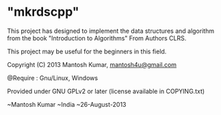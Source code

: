 "mkrdscpp"
=========


This project has designed to implement the data structures and algorithm from the 
book "Introduction to Algorithms" From Authors CLRS.


This project may be useful for the beginners in this field.


Copyright (C) 2013 	Mantosh Kumar, <mantosh4u@gmail.com>

@Require : Gnu/Linux, Windows 

Provided under GNU GPLv2 or later (license available in COPYING.txt)




~Mantosh Kumar
~India
~26-August-2013
